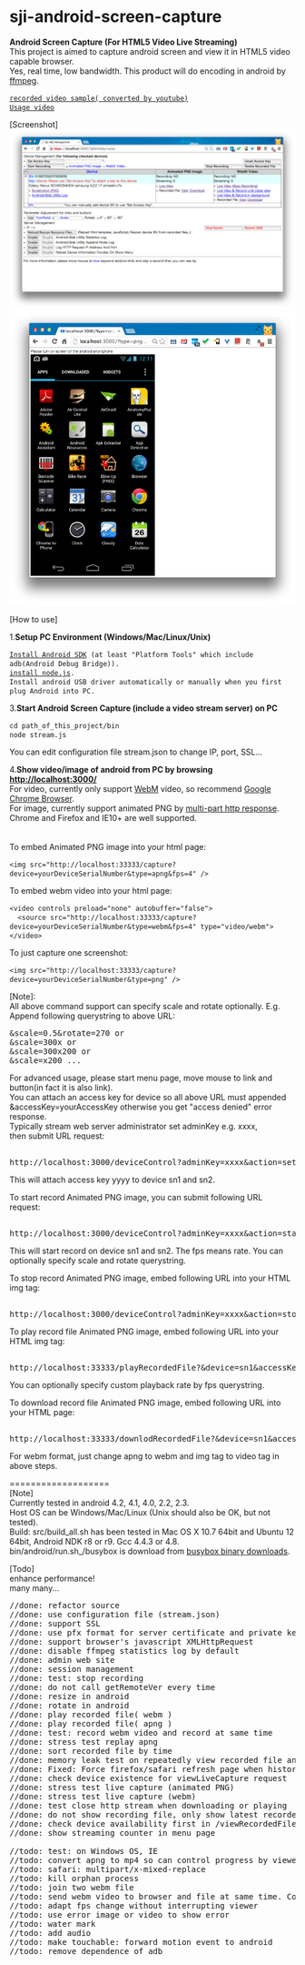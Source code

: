 sji-android-screen-capture
===================
<b>Android Screen Capture (For HTML5 Video Live Streaming)</b>  
This project is aimed to capture android screen and view it in HTML5 video capable browser.  
Yes, real time, low bandwidth.  This product will do encoding in android by <a href="http://ffmpeg.org/">ffmpeg</a>.  
<pre><code><a href="http://youtu.be/CWcOjzAJ6Sg">recorded video sample( converted by youtube)</a>  
<a href="http://youtu.be/1wZYHHzMwQ8">Usage video</a></code></pre>
  
[Screenshot]
<img src="doc/screenshot-menu.png" />
<img src="doc/screenshot-png.png" />

[How to use]  
  
1.<b>Setup PC Environment (Windows/Mac/Linux/Unix)</b>  
<pre><code><a href="http://developer.android.com/sdk/index.html">Install Android SDK</a> (at least "Platform Tools" which include adb(Android Debug Bridge)).  
<a href="http://nodejs.org/download/">install node.js</a>.  
Install android USB driver automatically or manually when you first plug Android into PC.  
</code></pre>

3.<b>Start Android Screen Capture (include a video stream server) on PC</b>  
<pre><code>cd path_of_this_project/bin  
node stream.js
</code></pre>
You can edit configuration file stream.json to change IP, port, SSL...  

4.<b>Show video/image of android from PC by browsing <a href="http://localhost:3000/">http://localhost:3000/</a></b>  
For video, currently only support <a href="http://www.webmproject.org/">WebM</a> video, so recommend <a href="http://www.google.com/chrome">Google Chrome Browser</a>.  
For image, currently support animated PNG by <a href="http://en.wikipedia.org/wiki/MIME#Mixed-Replace">multi-part http response</a>. Chrome and Firefox and IE10+ are well supported.  
<br/><br/>
To embed Animated PNG image into your html page:  
<pre><code>&lt;img src="http://localhost:33333/capture?device=yourDeviceSerialNumber&type=apng&fps=4" /&gt;
</code></pre>

To embed webm video into your html page:  
<pre><code>&lt;video controls preload="none" autobuffer="false"&gt;  
  &lt;source src="http://localhost:33333/capture?device=yourDeviceSerialNumber&type=webm&fps=4" type="video/webm">  
&lt;/video&gt;
</code></pre>  

To just capture one screenshot:  
<pre><code>&lt;img src="http://localhost:33333/capture?device=yourDeviceSerialNumber&type=png" /&gt;
</code></pre>

[Note]:  
All above command support can specify scale and rotate optionally. E.g. Append following querystring to above URL:
<pre>
&scale=0.5&rotate=270 or  
&scale=300x or  
&scale=300x200 or  
&scale=x200 ...  
</pre>  
  
For advanced usage, please start menu page, move mouse to link and button(in fact it is also link).  
You can attach an access key for device so all above URL must  appended &accessKey=yourAccessKey otherwise you get "access denied" error response.  
Typically stream web server administrator set adminKey e.g. xxxx,   
then submit URL request:  
<pre>  
http://localhost:3000/deviceControl?adminKey=xxxx&action=setAccessKey&accessKey=yyyy&device=sn1&device=sn2  ....  
</pre>  
This will attach access key yyyy to device sn1 and sn2.  
  
To start record Animated PNG image, you can submit following URL request:  
<pre>  
http://localhost:3000/deviceControl?adminKey=xxxx&action=startRecording&device=sn1&device=sn2&type=apng&fps=4  
</pre>  
  
This will start record on device sn1 and sn2. The fps means rate. You can optionally specify scale and rotate querystring.  
  
To stop record Animated PNG image, embed following URL into your HTML img tag:  
<pre>  
http://localhost:3000/deviceControl?adminKey=xxxx&action=stopRecording&device=sn1&device=sn2    
</pre>  
  
To play record file Animated PNG image, embed following URL into your HTML img tag:  
<pre>  
http://localhost:33333/playRecordedFile?&device=sn1&accessKey=yyyy&type=apng  
</pre>  
  
You can optionally specify custom playback rate by fps querystring.  

To download record file Animated PNG image, embed following URL into your HTML page:  
<pre>  
http://localhost:33333/downlodRecordedFile?&device=sn1&accessKey=yyyy&type=apng  
</pre>  
  
For webm format, just change apng to webm and img tag to video tag in above steps.   

===================  
[Note]  
    Currently tested in android 4.2, 4.1, 4.0, 2.2, 2.3.  
    Host OS can be Windows/Mac/Linux (Unix should also be OK, but not tested).  
    Build: src/build_all.sh has been tested in Mac OS X 10.7 64bit and Ubuntu 12 64bit,
    Android NDK r8 or r9. Gcc 4.4.3 or 4.8.  
    bin/android/run.sh_/busybox is download from <a href="http://www.busybox.net/downloads/binaries/latest/busybox-armv5l">busybox binary downloads</a>.  
  
[Todo]  
    enhance performance!  
    many many...  

<pre>
//done: refactor source
//done: use configuration file (stream.json)
//done: support SSL
//done: use pfx format for server certificate and private key
//done: support browser's javascript XMLHttpRequest
//done: disable ffmpeg statistics log by default
//done: admin web site
//done: session management
//done: test: stop recording
//done: do not call getRemoteVer every time
//done: resize in android
//done: rotate in android
//done: play recorded file( webm )
//done: play recorded file( apng )
//done: test: record webm video and record at same time
//done: stress test replay apng
//done: sort recorded file by time
//done: memory leak test on repeatedly view recorded file and view live capture
//done: Fixed: Force firefox/safari refresh page when history back
//done: check device existence for viewLiveCapture request
//done: stress test live capture (animated PNG)
//done: stress test live capture (webm)
//done: test close http stream when downloading or playing
//done: do not show recording file, only show latest recorded file
//done: check device availability first in /viewRecordedFile or /viewLiveCapture
//done: show streaming counter in menu page

//todo: test: on Windows OS, IE
//todo: convert apng to mp4 so can control progress by viewer
//todo: safari: multipart/x-mixed-replace
//todo: kill orphan process
//todo: join two webm file
//todo: send webm video to browser and file at same time. Completely remove recordOption when viewLiveCapture
//todo: adapt fps change without interrupting viewer
//todo: use error image or video to show error
//todo: water mark
//todo: add audio
//todo: make touchable: forward motion event to android
//todo: remove dependence of adb
</pre>
